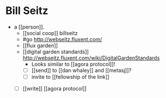 # Bill Seitz

- a [[person]].
  - [[social coop]] billseitz
  - #go http://webseitz.fluxent.com/
  - [[flux garden]]
  - [[digital garden standards]] http://webseitz.fluxent.com/wiki/DigitalGardenStandards
    - Looks similar to [[agora protocol]]!
    - [ ] [[send]] to [[dan whaley]] and [[metasj]]?
    - [ ] invite to [[fellowship of the link]]
  - [ ] [[write]] [[agora protocol]]

